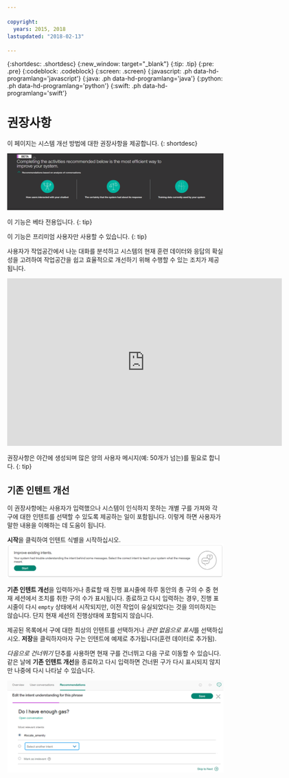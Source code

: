 ```yaml
---

copyright:
  years: 2015, 2018
lastupdated: "2018-02-13"

---
```


{:shortdesc: .shortdesc}
{:new_window: target="_blank"}
{:tip: .tip}
{:pre: .pre}
{:codeblock: .codeblock}
{:screen: .screen}
{:javascript: .ph data-hd-programlang='javascript'}
{:java: .ph data-hd-programlang='java'}
{:python: .ph data-hd-programlang='python'}
{:swift: .ph data-hd-programlang='swift'}

# 권장사항
이 페이지는 시스템 개선 방법에 대한 권장사항을 제공합니다.
{: shortdesc}

![권장사항 탭](images/RecommendTop.png)

이 기능은 베타 전용입니다.
{: tip}

이 기능은 프리미엄 사용자만 사용할 수 있습니다.
{: tip}

사용자가 작업공간에서 나눈 대화를 분석하고 시스템의 현재 훈련 데이터와 응답의 확실성을 고려하여 작업공간을 쉽고 효율적으로 개선하기 위해 수행할 수 있는 조치가 제공됩니다.

<iframe class="embed-responsive-item" id="youtubeplayer" type="text/html" width="640" height="390" src="https://www.youtube.com/embed/scMu66AvZtY" frameborder="0" webkitallowfullscreen mozallowfullscreen allowfullscreen> </iframe>

권장사항은 야간에 생성되며 많은 양의 사용자 메시지(예: 50개가 넘는)를 필요로 합니다.
{: tip}

## 기존 인텐트 개선
이 권장사항에는 사용자가 입력했으나 시스템이 인식하지 못하는 개별 구를 가져와 각 구에 대한 인텐트를 선택할 수 있도록 제공하는 일이 포함됩니다. 이렇게 하면 사용자가 말한 내용을 이해하는 데 도움이 됩니다.

**시작**을 클릭하여 인텐트 식별을 시작하십시오.
![기존 인텐트 개선 페이지](images/rec_improve_intent.png)

**기존 인텐트 개선**을 입력하거나 종료할 때 진행 표시줄에 하루 동안의 총 구의 수 중 현재 세션에서 조치를 취한 구의 수가 표시됩니다. 종료하고 다시 입력하는 경우, 진행 표시줄이 다시 `empty` 상태에서 시작되지만, 이전 작업이 유실되었다는 것을 의미하지는 않습니다. 단지 현재 세션의 진행상태에 포함되지 않습니다.

제공된 목록에서 구에 대한 최상의 인텐트를 선택하거나 *관련 없음으로 표시*를 선택하십시오. **저장**을 클릭하자마자 구는 인텐트에 예제로 추가됩니다(훈련 데이터로 추가됨).

*다음으로 건너뛰기* 단추를 사용하면 현재 구를 건너뛰고 다음 구로 이동할 수 있습니다. 같은 날에 **기존 인텐트 개선**을 종료하고 다시 입력하면 건너뛴 구가 다시 표시되지 않지만 나중에 다시 나타날 수 있습니다.

![기존 인텐트 편집 개선 페이지](images/rec_improve_intent2.png)

